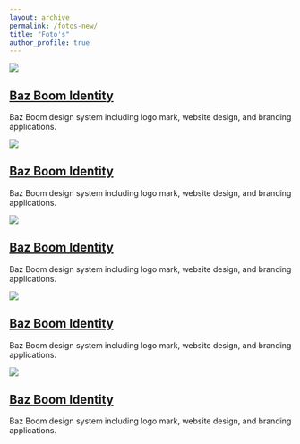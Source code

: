 ```yaml
---
layout: archive
permalink: /fotos-new/
title: "Foto's"
author_profile: true
---
```


<div class="entries-grid">
    <div class="grid__item">
        <article class="archive__item" itemscope itemtype="https://schema.org/CreativeWork">
            <div class="archive__item-teaser">
                <img src="https://mmistakes.github.io/minimal-mistakes/assets/images/unsplash-gallery-image-1-th.jpg">
            </div>
            <h2 class="archive__item-title" itemprop="headline">
            <a href="https://www.flickr.com/photos/kvlvveldegem/sets/72157700904226984">Baz Boom Identity</a></h2>
            <p class="archive__item-excerpt" itemprop="description">
                Baz Boom design system including logo mark, website design, and branding applications.
            </p>
        </article>
    </div>
    <div class="grid__item">
        <article class="archive__item" itemscope itemtype="https://schema.org/CreativeWork">
            <div class="archive__item-teaser">
                <img src="https://mmistakes.github.io/minimal-mistakes/assets/images/unsplash-gallery-image-1-th.jpg">
            </div>
            <h2 class="archive__item-title" itemprop="headline">
            <a href="https://www.flickr.com/photos/kvlvveldegem/sets/72157700904226984">Baz Boom Identity</a></h2>
            <p class="archive__item-excerpt" itemprop="description">
                Baz Boom design system including logo mark, website design, and branding applications.
            </p>
        </article>
    </div>
    <div class="grid__item">
        <article class="archive__item" itemscope itemtype="https://schema.org/CreativeWork">
            <div class="archive__item-teaser">
                <img src="https://mmistakes.github.io/minimal-mistakes/assets/images/unsplash-gallery-image-1-th.jpg">
            </div>
            <h2 class="archive__item-title" itemprop="headline">
            <a href="https://www.flickr.com/photos/kvlvveldegem/sets/72157700904226984">Baz Boom Identity</a></h2>
            <p class="archive__item-excerpt" itemprop="description">
                Baz Boom design system including logo mark, website design, and branding applications.
            </p>
        </article>
    </div>
    <div class="grid__item">
        <article class="archive__item" itemscope itemtype="https://schema.org/CreativeWork">
            <div class="archive__item-teaser">
                <img src="https://mmistakes.github.io/minimal-mistakes/assets/images/unsplash-gallery-image-1-th.jpg">
            </div>
            <h2 class="archive__item-title" itemprop="headline">
            <a href="https://www.flickr.com/photos/kvlvveldegem/sets/72157700904226984">Baz Boom Identity</a></h2>
            <p class="archive__item-excerpt" itemprop="description">
                Baz Boom design system including logo mark, website design, and branding applications.
            </p>
        </article>
    </div>
    <div class="grid__item">
        <article class="archive__item" itemscope itemtype="https://schema.org/CreativeWork">
            <div class="archive__item-teaser">
                <img src="https://mmistakes.github.io/minimal-mistakes/assets/images/unsplash-gallery-image-1-th.jpg">
            </div>
            <h2 class="archive__item-title" itemprop="headline">
            <a href="https://www.flickr.com/photos/kvlvveldegem/sets/72157700904226984">Baz Boom Identity</a></h2>
            <p class="archive__item-excerpt" itemprop="description">
                Baz Boom design system including logo mark, website design, and branding applications.
            </p>
        </article>
    </div>
</div>